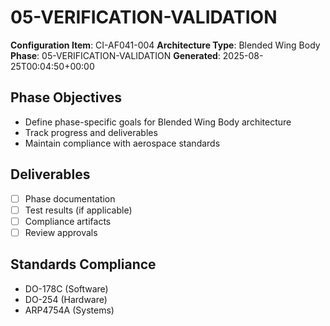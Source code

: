 # 05-VERIFICATION-VALIDATION

**Configuration Item**: CI-AF041-004
**Architecture Type**: Blended Wing Body
**Phase**: 05-VERIFICATION-VALIDATION
**Generated**: 2025-08-25T00:04:50+00:00

## Phase Objectives
- Define phase-specific goals for Blended Wing Body architecture
- Track progress and deliverables
- Maintain compliance with aerospace standards

## Deliverables
- [ ] Phase documentation
- [ ] Test results (if applicable)
- [ ] Compliance artifacts
- [ ] Review approvals

## Standards Compliance
- DO-178C (Software)
- DO-254 (Hardware)
- ARP4754A (Systems)
